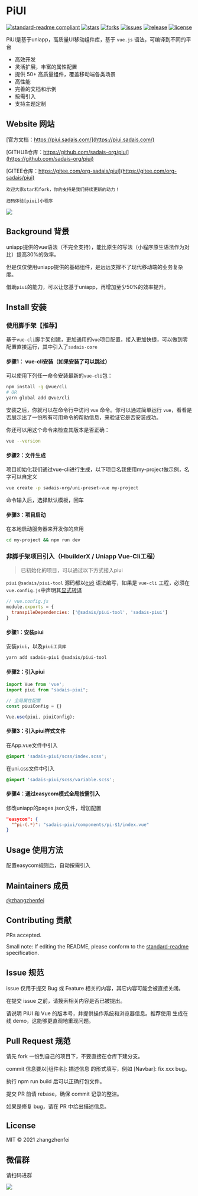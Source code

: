 # PiUI

[![standard-readme compliant](https://img.shields.io/badge/standard--readme-OK-green.svg?style=flat-square)](https://github.com/RichardLitt/standard-readme)
[![stars](https://img.shields.io/github/stars/sadais-org/piui?style=flat-square&logo=GitHub)](https://github.com/sadais-org/piui)
[![forks](https://img.shields.io/github/forks/sadais-org/piui?style=flat-square&logo=GitHub)](https://github.com/sadais-org/piui)
[![issues](https://img.shields.io/github/issues/sadais-org/piui?style=flat-square&logo=GitHub)](https://github.com/sadais-org/piui/issues)
[![release](https://img.shields.io/github/v/release/sadais-org/piui?style=flat-square)](https://gitee.com/xuqu/uView/releases)
[![license](https://img.shields.io/github/license/sadais-org/piui?style=flat-square)](https://en.wikipedia.org/wiki/MIT_License)


PiUI是基于uniapp，高质量UI移动组件库，基于 `vue.js` 语法，可编译到不同的平台

* 高效开发
* 灵活扩展，丰富的属性配置
* 提供 50+ 高质量组件，覆盖移动端各类场景
* 高性能
* 完善的文档和示例
* 按需引入
* 支持主题定制

## Website 网站

[官方文档：https://piui.sadais.com/](https://piui.sadais.com/)

[GITHUB仓库：https://github.com/sadais-org/piui](https://github.com/sadais-org/piui)

[GITEE仓库：https://gitee.com/org-sadais/piui](https://gitee.com/org-sadais/piui)

`欢迎大家star和fork，你的支持是我们持续更新的动力！`

`扫码体验[piui]小程序`

![](https://sadais-oss.oss-cn-hangzhou.aliyuncs.com/piui/qrcode.jpeg)

## Background 背景

uniapp提供的vue语法（不完全支持），能比原生的写法（小程序原生语法作为对比）提高30%的效率。

但是仅仅使用uniapp提供的基础组件，是远远支撑不了现代移动端的业务复杂度。

借助`piui`的能力，可以让您基于uniapp，再增加至少50%的效率提升。

## Install 安装

### 使用脚手架【推荐】
基于`vue-cli`脚手架创建，更加通用的`vue`项目配置，接入更加快捷，可以做到零配置直接运行，其中引入了`sadais-core`

#### 步骤1： vue-cli安装（如果安装了可以跳过）
可以使用下列任一命令安装最新的`vue-cli`包：


```bash
npm install -g @vue/cli
# OR
yarn global add @vue/cli
```
安装之后，你就可以在命令行中访问 `vue` 命令。你可以通过简单运行 `vue`，看看是否展示出了一份所有可用命令的帮助信息，来验证它是否安装成功。


你还可以用这个命令来检查其版本是否正确：
```bash
vue --version
```

#### 步骤2：文件生成
项目初始化我们通过vue-cli进行生成，以下项目名我使用my-project做示例，名字可以自定义
```bash
vue create -p sadais-org/uni-preset-vue my-project
```
命令输入后，选择默认模板，回车

#### 步骤3：项目启动
在本地启动服务器来开发你的应用
```bash
cd my-project && npm run dev
```

### 非脚手架项目引入（HbuilderX / Uniapp Vue-Cli工程）

> 已初始化的项目，可以通过以下方式接入piui

`piui` `@sadais/piui-tool` 源码都以[es6](https://es6.ruanyifeng.com/) 语法编写，如果是 `vue-cli` 工程，必须在`vue.config.js`中声明其[显式转译](https://cli.vuejs.org/zh/config/#transpiledependencies)

```js
// vue.config.js
module.exports = {
  transpileDependencies: ['@sadais/piui-tool', 'sadais-piui']
}
```

#### 步骤1：安装piui
安装`piui`，以及`piui工具库`
```bash
yarn add sadais-piui @sadais/piui-tool
```

#### 步骤2：引入piui
```js
import Vue from 'vue';
import piui from "sadais-piui";

// 全局属性配置
const piuiConfig = {}

Vue.use(piui, piuiConfig);
```
#### 步骤3：引入piui样式文件
在App.vue文件中引入
```css
@import 'sadais-piui/scss/index.scss';
```
在uni.css文件中引入
```css
@import 'sadais-piui/scss/variable.scss';
```

#### 步骤4：通过easycom模式全局按需引入
修改uniapp的pages.json文件，增加配置

```json
"easycom": {
  "^pi-(.*)": "sadais-piui/components/pi-$1/index.vue"
}
```

## Usage 使用方法

配置easycom规则后，自动按需引入

## Maintainers 成员

[@zhangzhenfei](https://github.com/zhangzhenfei)

## Contributing 贡献

PRs accepted.

Small note: If editing the README, please conform to the [standard-readme](https://github.com/RichardLitt/standard-readme) specification.

## Issue 规范
issue 仅用于提交 Bug 或 Feature 相关的内容，其它内容可能会被直接关闭。

在提交 issue 之前，请搜索相关内容是否已被提出。

请说明 PiUI 和 Vue 的版本号，并提供操作系统和浏览器信息。推荐使用  生成在线 demo，这能够更直观地重现问题。

## Pull Request 规范
请先 fork 一份到自己的项目下，不要直接在仓库下建分支。

commit 信息要以[组件名]: 描述信息 的形式填写，例如 [Navbar]: fix xxx bug。

执行 npm run build 后可以正确打包文件。

提交 PR 前请 rebase，确保 commit 记录的整洁。

如果是修复 bug，请在 PR 中给出描述信息。

## License

MIT © 2021 zhangzhenfei

## 微信群

请扫码进群

![](https://m.sadais.com/piui/WechatIMG411.jpeg)
